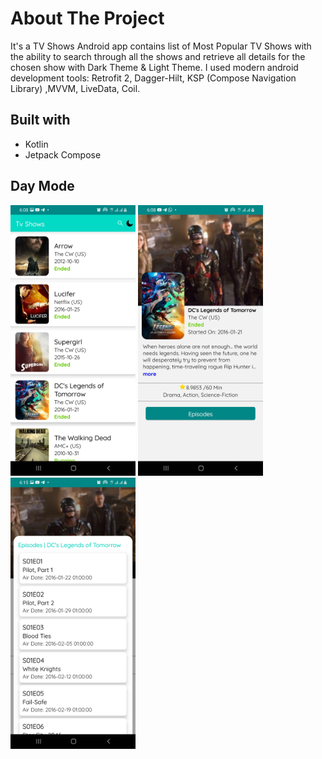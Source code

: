 # About The Project

It's a TV Shows Android app contains list of Most Popular TV Shows
with the ability to search through all the shows 
and retrieve all details for the chosen show
with Dark Theme & Light Theme.
I used modern android development tools: 
Retrofit 2, Dagger-Hilt, KSP (Compose Navigation Library) ,MVVM, LiveData, Coil. 

## Built with
* Kotlin
* Jetpack Compose

[comment]: <> (![Game Screen Shot]&#40;https://github.com/sedramerkhan/bubbleSortGame/blob/master/image.png?row=true&#41;)
## Day Mode 
<p float="left">
<img src="https://github.com/sedramerkhan/Tv-Shows/blob/master/LightListScreen.jpg" width="200" />

<img src="https://github.com/sedramerkhan/Tv-Shows/blob/master/imagesforreadme/LightDetailsScreen.jpg" width="200" />

<img src="https://github.com/sedramerkhan/Tv-Shows/blob/master/LightEpisodesDrawer.jpg" width="200" />

</p>


